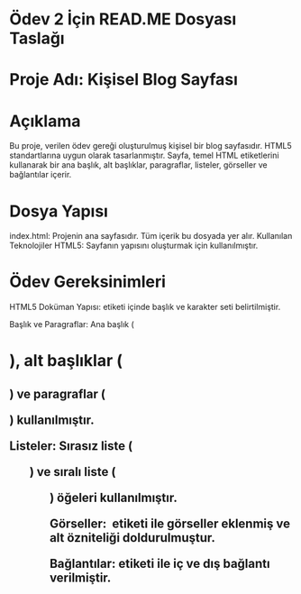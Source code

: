 
# Ödev 2 İçin READ.ME Dosyası Taslağı
# Proje Adı: Kişisel Blog Sayfası
# Açıklama
Bu proje, verilen ödev gereği oluşturulmuş kişisel bir blog sayfasıdır. HTML5 standartlarına uygun olarak tasarlanmıştır. Sayfa, temel HTML etiketlerini kullanarak bir ana başlık, alt başlıklar, paragraflar, listeler, görseller ve bağlantılar içerir.

# Dosya Yapısı
index.html: Projenin ana sayfasıdır. Tüm içerik bu dosyada yer alır.
Kullanılan Teknolojiler
HTML5: Sayfanın yapısını oluşturmak için kullanılmıştır.
# Ödev Gereksinimleri

HTML5 Doküman Yapısı: <head> etiketi içinde başlık ve karakter seti belirtilmiştir.


Başlık ve Paragraflar: Ana başlık (<h1>), alt başlıklar (<h2>) ve paragraflar (<p>) kullanılmıştır.


Listeler: Sırasız liste (<ul>) ve sıralı liste (<ol>) öğeleri kullanılmıştır.


Görseller: <img> etiketi ile görseller eklenmiş ve alt özniteliği doldurulmuştur.


Bağlantılar: <a> etiketi ile iç ve dış bağlantı verilmiştir.
